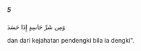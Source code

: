 ##### 5

<span class="ayah">وَمِن شَرِّ حَاسِدٍ إِذَا حَسَدَ</span>

<span class="ayah_translation">dan dari kejahatan pendengki bila ia dengki".</span>
